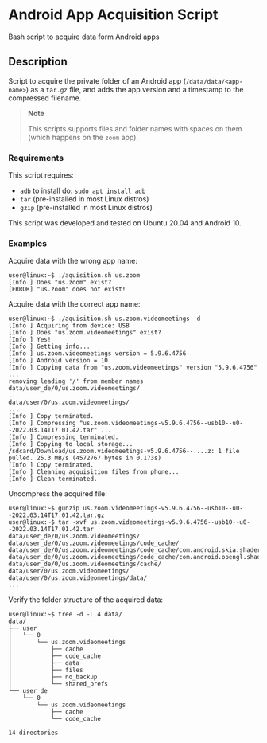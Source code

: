 # Android App Acquisition Script
Bash script to acquire data form Android apps

## Description
Script to acquire the private folder of an Android app (`/data/data/<app-name>`) as a `tar.gz` file, and adds the app version and a timestamp to the compressed filename. 

> **Note**
>
> This scripts supports files and folder names with spaces on them (which happens on the `zoom` app).


### Requirements

This script requires:
- `adb` to install do: `sudo apt install adb`
- `tar` (pre-installed in most Linux distros)
- `gzip` (pre-installed in most Linux distros)

This script was developed and tested on Ubuntu 20.04 and Android 10.


### Examples

Acquire data with the wrong app name:
```
user@linux:~$ ./aquisition.sh us.zoom
[Info ] Does "us.zoom" exist?
[ERROR] "us.zoom" does not exist!
```

Acquire data with the correct app name:
```
user@linux:~$ ./aquisition.sh us.zoom.videomeetings -d
[Info ] Acquiring from device: USB
[Info ] Does "us.zoom.videomeetings" exist?
[Info ] Yes!
[Info ] Getting info...
[Info ] us.zoom.videomeetings version = 5.9.6.4756
[Info ] Android version = 10
[Info ] Copying data from "us.zoom.videomeetings" version "5.9.6.4756" ...
removing leading '/' from member names
data/user_de/0/us.zoom.videomeetings/
...
data/user/0/us.zoom.videomeetings/
...
[Info ] Copy terminated.
[Info ] Compressing "us.zoom.videomeetings-v5.9.6.4756--usb10--u0--2022.03.14T17.01.42.tar" ...
[Info ] Compressing terminated.
[Info ] Copying to local storage...
/sdcard/Download/us.zoom.videomeetings-v5.9.6.4756--....z: 1 file pulled. 25.3 MB/s (4572767 bytes in 0.173s)
[Info ] Copy terminated.
[Info ] Cleaning acquisition files from phone...
[Info ] Clean terminated.
```

Uncompress the acquired file:
```
user@linux:~$ gunzip us.zoom.videomeetings-v5.9.6.4756--usb10--u0--2022.03.14T17.01.42.tar.gz
user@linux:~$ tar -xvf us.zoom.videomeetings-v5.9.6.4756--usb10--u0--2022.03.14T17.01.42.tar
data/user_de/0/us.zoom.videomeetings/
data/user_de/0/us.zoom.videomeetings/code_cache/
data/user_de/0/us.zoom.videomeetings/code_cache/com.android.skia.shaders_cache
data/user_de/0/us.zoom.videomeetings/code_cache/com.android.opengl.shaders_cache
data/user_de/0/us.zoom.videomeetings/cache/
data/user/0/us.zoom.videomeetings/
data/user/0/us.zoom.videomeetings/data/
...
```

Verify the folder structure of the acquired data:
```
user@linux:~$ tree -d -L 4 data/
data/
├── user
│   └── 0
│       └── us.zoom.videomeetings
│           ├── cache
│           ├── code_cache
│           ├── data
│           ├── files
│           ├── no_backup
│           └── shared_prefs
└── user_de
    └── 0
        └── us.zoom.videomeetings
            ├── cache
            └── code_cache

14 directories
```
